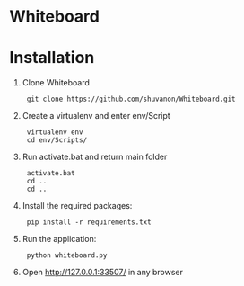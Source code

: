 # Whiteboard


# Installation


1. Clone Whiteboard 

        git clone https://github.com/shuvanon/Whiteboard.git
   
2. Create a virtualenv and enter env/Script

        virtualenv env
        cd env/Scripts/
        
3. Run activate.bat and return main folder

        activate.bat
        cd ..
        cd ..

4. Install the required packages:

        pip install -r requirements.txt
        
5. Run the application:

        python whiteboard.py
        
6. Open http://127.0.0.1:33507/ in any browser
